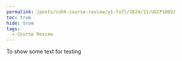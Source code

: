 ```yaml
---
permalink: /posts/cuhk-course-review/y1-fall/2024/11/UGCP1002/
toc: true
hide: true
tags:
  - Course Review
---
```



To show some text for testing
